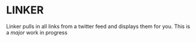 # LINKER

Linker pulls in all links from a twitter feed and displays them for you. This is a _major_ work in progress
